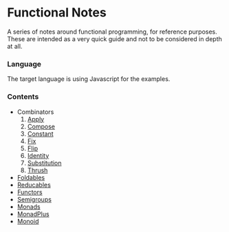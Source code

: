 # Functional Notes

A series of notes around functional programming, for reference purposes. These are intended as a very quick guide and not to be considered in depth at all.

### Language

The target language is using Javascript for the examples.

### Contents

* Combinators
    1. [Apply](notes/apply.md)
    2. [Compose](notes/compose.md)
    3. [Constant](notes/constant.md)
    4. [Fix](notes/fix.md)
    5. [Flip](notes/flip.md)
    6. [Identity](notes/identity.md)
    7. [Substitution](notes/substitution.md)
    8. [Thrush](notes/thrush.md)
* [Foldables](notes/foldable.md)
* [Reducables](notes/reduceable.md)
* [Functors](notes/functor.md)
* [Semigroups](notes/semigroup.md)
* [Monads](notes/monad.md)
* [MonadPlus](notes/monad-plus.md)
* [Monoid](notes/monoid.md)
